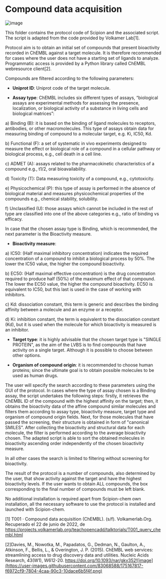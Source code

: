 # **Compound data acquisition**

![image](https://user-images.githubusercontent.com/83068588/175167107-ddd5e7d5-233c-4893-938c-1204a3218f7e.png)


This folder contains the protocol code of Scipion and the associated script. The script is adapted from the code provided by Volkamer Lab[1].

Protocol aim is to obtain an initial set of compounds that present bioactivity recorded in ChEMBL against a target molecule. It is therefore recommended for cases where the user does not have a starting set of ligands to analyze. Programmatic access is provided by a Python library called ChEMBL webresource client[2].

Compounds are filtered according to the following parameters:
-	**Uniprot ID**: Uniprot code of the target molecule.

-	**Assay type**: ChEMBL includes six different types of assays, “biological assays are experimental methods for assessing the presence, localization, or biological activity of a substance in living cells and biological matrices”:

a)	Binding (B): it is based on the binding of ligand molecules to receptors, antibodies, or other macromolecules. This type of assays obtain data for measuring binding of compound to a molecular target, e.g.  Ki, IC50, Kd.

b)	Functional (F): a set of systematic in vivo experiments designed to measure the effect or biological role of a compound in a cellular pathway or biological process, e.g., cell death in a cell line.

c)	ADMET (A): assays related to the pharmacokinetic characteristics of a compound e.g., t1/2, oral bioavailability.

d)	Toxicity (T): Data measuring toxicity of a compound, e.g., cytotoxicity.

e)	Physicochemical (P): this type of assay is performed in the absence of biological material and measures physicochemical properties of the compounds e.g., chemical stability, solubility.

f)	Unclassified (U): those assays which cannot be included in the rest of type are classified into one of the above categories e.g., ratio of binding vs efficacy.

In case that the chosen assay type is Binding, which is recommended, the next parameter is the Bioactivity measure. 

-	**Bioactivity measure**:
 
a)	IC50: (Half maximal inhibitory concentration) indicates the required concentration of a compound to inhibit a biological process by 50%. The lower the IC50 value, the higher the compound bioactivity. 

b)	EC50: (Half maximal effective concentration) is the drug concentration required to produce half (50%) of the maximum effect of that compound. The lower the EC50 value, the higher the compound bioactivity. EC50 is equivalent to IC50, but this last is used in the case of working with inhibitors.

c)	Kd: dissociation constant, this term is generic and describes the binding affinity between a molecule and an enzyme or a receptor. 

d)	Ki: inhibition constant, the term is equivalent to the dissociation constant (Kd), but it is used when the molecule for which bioactivity is measured is an inhibitor.

-	**Target type**: it is highly advisable that the chosen target type is "SINGLE PROTEIN", as the aim of the LVBS is to find compounds that have activity on a single target. Although it is possible to choose between other options.

- **Organism of compound origin**: it is recommended to choose human proteins; since the ultimate goal is to obtain possible molecules to be used as human drugs.


The user will specify the search according to these parameters using the GUI of the protocol. In cases where the type of assay chosen is a Binding assay, the script undertakes the following steps: firstly, it retrieves the ChEMBL ID of the compound with the highest affinity on the target; then, it obtains the bioactivity data of the affine compound similar molecules and filters them according to assay type, bioactivity measure, target type and organism of compound origin fields. 
Next, for those molecules that have passed the screening, their structure is obtained in form of "canonical SMILES". After collecting the bioactivity and structural data for each molecule, the filter is performed according to the average bioactivity chosen. The adapted script is able to sort the obtained molecules in bioactivity ascending order independently of the chosen bioactivity measure.

In all other cases the search is limited to filtering without screening for bioactivity. 

The result of the protocol is a number of compounds, also determined by the user, that show activity against the target and have the highest bioactivity levels. If the user wants to obtain ALL compounds, the box corresponding to the final number of compounds must be left blank.

No additional installation is required apart from Scipion-chem own installation, all the necessary software to use the protocol is installed and launched with Scipion-chem.

[1] T001 · Compound data acquisition (ChEMBL). (s/f). Volkamerlab.Org. Recuperado el 22 de junio de 2022, de https://projects.volkamerlab.org/teachopencadd/talktorials/T001_query_chembl.html

[2]Davies, M., Nowotka, M., Papadatos, G., Dedman, N., Gaulton, A., Atkinson, F., Bellis, L., & Overington, J. P. (2015). ChEMBL web services: streamlining access to drug discovery data and utilities. Nucleic Acids Research, 43(W1), W612-20. https://doi.org/10.1093/nar/gkv352![image](https://user-images.githubusercontent.com/83068588/175167817-f6972cf9-7804-4caa-90c3-10dace6b5f4f.png)

